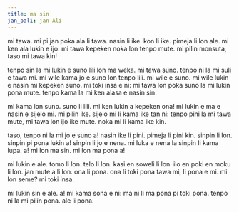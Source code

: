 ```yaml
---
title: ma sin
jan_pali: jan Ali
---
```

mi tawa. mi pi jan poka ala li tawa. nasin li ike. kon li ike. pimeja li lon ale. mi ken ala lukin e ijo. mi tawa kepeken noka lon tenpo mute. mi pilin monsuta,
taso mi tawa kin! 

tenpo sin la mi lukin e suno lili lon ma weka. mi tawa suno. tenpo ni la mi suli e tawa mi. mi wile kama jo e suno lon tenpo lili. mi wile e suno. mi wile lukin e nasin mi kepeken suno. mi toki insa e ni: mi tawa lon poka suno la mi lukin pona mute. tenpo kama la mi ken alasa e nasin sin.

mi kama lon suno. suno li lili. mi ken lukin a kepeken ona! mi lukin e ma e nasin e sijelo mi. mi pilin ike. sijelo mi li kama ike tan ni: tenpo pini la mi tawa mute, mi tawa lon ijo ike mute. noka mi li kama ike kin.

taso, tenpo ni la mi jo e suno a! nasin ike li pini. pimeja li pini kin. sinpin li lon. sinpin pi pona lukin a! sinpin li jo e nena. mi luka e nena la sinpin li kama
lupa. a! mi lon ma sin. mi lon ma pona a!

mi lukin e ale. tomo li lon. telo li lon. kasi en soweli li lon. ilo en poki en moku li lon. jan mute a li lon. ona li pona. ona li toki pona tawa mi, li pona e mi. mi
lon seme? mi toki insa.

mi lukin sin e ale. a! mi kama sona e ni: ma ni li ma pona pi toki pona. tenpo ni la mi pilin pona. ale li pona.